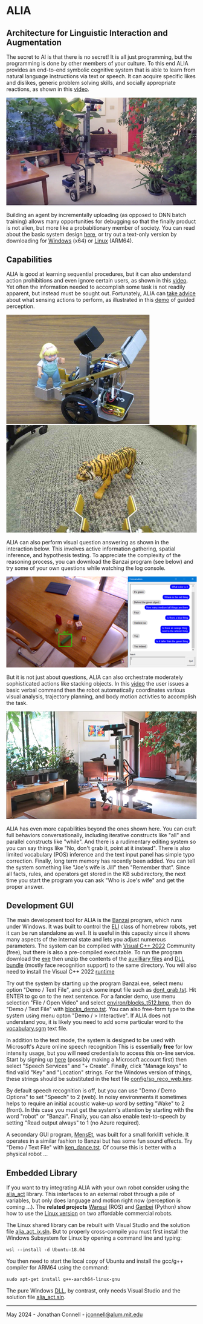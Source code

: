 # ALIA
## Architecture for Linguistic Interaction and Augmentation

The secret to AI is that there is no secret! It is all just programming, but the programming is done by other members of your culture. To this end ALIA provides an end-to-end symbolic cognitive system that is able to learn from natural language instructions via text or speech. It can acquire specific likes and dislikes, generic problem solving skills, and socially appropriate reactions, as shown in this [video](https://youtu.be/Yoq7n6lGhYo). 

![Stealing stuff](red_handed.jpg)

Building an agent by incrementally uploading (as opposed to DNN batch training) allows many opportunities for debugging so that the finally product is not alien, but more like a probabitionary member of society. You can read about the basic system design [here](https://arxiv.org/abs/1911.09782), or try out a text-only version by downloading for [Windows](https://github.com/jconnell11/ALIA/releases/download/v5.40/txt_loop.zip) (x64) or [Linux](https://github.com/jconnell11/ALIA/releases/download/v5.40/txt_loop_ix.zip) (ARM64).

## Capabilities

ALIA is good at learning sequential procedures, but it can also understand action prohibitions and even ignore certain users, as shown in this 
[video](https://youtu.be/EjzdjWy3SKM). Yet often the information needed to accomplish some task is not readily apparent, but instead must be sought out. Fortunately, ALIA can [take advice](https://arxiv.org/abs/1911.11620) about what sensing actions to perform, as illustrated in this [demo](https://youtu.be/jZT1muSBjoc) of guided perception.

![MensEt advice taking](grab_Mary.jpg) ![MensEt guided perception](tiger.jpg)

ALIA can also perform visual question answering as shown in the interaction below. This involves active information gathering, spatial inference, and hypothesis testing. To appreciate the complexity of the reasoning process, you can download the Banzai program (see below) and try some of your own questions while watching the log console.

![Banzai blocks demo](blocks_demo.bmp)

But it is not just about questions, ALIA can also orchestrate moderately sophisticated actions like stacking objects. In this [video](https://youtu.be/9sdTyfvoMPg) the user issues a basic verbal command then the robot automatically coordinates various visual analysis, trajectory planning, and body motion activties to accomplish the task. 

![Banzai manipulation](stacking_sm.jpg)

ALIA has even more capabilities beyond the ones shown here.
You can craft full behaviors conversationally, including iterative constructs like "all" and parallel constructs like "while". And there is a rudimentary editing system so you can say things like "No, don't grab it, point at it instead". There is also limited vocabulary (POS) inference and the text input panel has simple typo correction.
Finally, long term memory has recently been added. You can tell the system something like "Joe's wife is Jill" then "Remember that". Since all facts, rules, and operators get stored in the KB subdirectory, the next time you start the program you can ask "Who is Joe's wife" and get the proper answer. 

## Development GUI

The main development tool for ALIA is the [Banzai](robot/Banzai) program, which runs under Windows. It was built to control the [ELI](robot/Banzai/ELI_robot.jpg) class of homebrew robots, yet it can be run standalone as well. It is useful in this capacity since it shows many aspects of the internal state and lets you adjust numerous parameters. The system can be compiled with  [Visual C++ 2022](https://visualstudio.microsoft.com/downloads/?cid=learn-onpage-download-install-visual-studio-page-cta) Community (free), but there is also a pre-compiled executable. To run the program download the [exe](robot/Banzai/Banzai.exe) then unzip the contents of the [auxilliary files](releases/download/v5.40/Banzai_extras.zip) and [DLL bundle](releases/download/v5.40/Banzai_DLL.zip) (mostly face recognition support) to the same directory. You will also need to install the Visual C++ 2022 [runtime](https://aka.ms/vs/17/release/vc_redist.x64.exe)

Try out the system by starting up the program Banzai.exe, select menu option "Demo / Text File", and pick some input file such as [dont_grab.tst](robot/Banzai/test/dont_grab.tst). Hit ENTER to go on to the next sentence. For a fancier demo, use menu selection "File / Open Video" and select [environ/blocks_t512.bmp](robot/Banzai/environ/blocks_t512.bmp), then do "Demo / Text File" with [blocks_demo.tst](robot/Banzai/test/blocks_demo.tst). You can also free-form type to the system using menu opton "Demo / > Interactive". If ALIA does not understand you, it is likely you need to add some particular word to the [vocabulary.sgm](robot/Banzai/language/vocabulary.sgm) text file. 

In addition to the text mode, the system is designed to be used with Microsoft's Azure online speech recognition
This is essentially __free__ for low intensity usage, but you will need credentials to access this on-line service. Start by signing up [here](https://portal.azure.com/#create/Microsoft.CognitiveServicesSpeechServices) (possibly making a Microsoft account first) then select "Speech Services" and "+ Create". Finally, click "Manage keys" to find valid "Key" and "Location" strings. For the Windows version of things, these strings should be substituted in the text file [config/sp_reco_web.key](robot/Banzai/config/sp_reco_web.key). 

By default speech recognition is off, but you can use "Demo / Demo Options" to set "Speech" to 2 (web). In noisy environments it sometimes helps to require an initial acoustic wake-up word by setting "Wake" to 2 (front). In this case you must get the system's attention by starting with the word "robot" or "Banzai". Finally, you can also enable text-to-speech by setting "Read output always" to 1 (no Azure required).

A secondary GUI program, [MensEt](robot/MensEt), was built for a small forklift vehicle. It operates in a similar fashion to Banzai but has some fun sound effects. Try "Demo / Text File" with [ken_dance.tst](robot/MensEt/test/ken_dance.tst). Of course this is better with a physical robot ...

## Embedded Library

If you want to try integrating ALIA with your own robot consider using the [alia_act](audio/common/API/alia_act.h) library. This interfaces to an external robot through a pile of variables, but only does language and motion right now (perception is coming ...). The __related projects__ [Wansui](https://github.com/jconnell11/Wansui) (ROS) and [Ganbei](https://github.com/jconnell11/Ganbei) (Python) show how to use the [Linux version](deriv/alia_act/libalia_act.so) on two affordable commercial robots.

The Linux shared library can be rebuilt with Visual Studio and the solution file [alia_act_ix.sln](deriv/alia_act/alia_act_ix.sln). But to properly cross-compile you must first install the Windows Subsystem for Linux by opening a command line and typing:

    wsl --install -d Ubuntu-18.04

You then need to start the local copy of Ubuntu and install the gcc/g++ compiler for ARM64 using the command:

    sudo apt-get install g++-aarch64-linux-gnu

The pure Windows [DLL](deriv/alia_act/alia_act.dll), by contrast, only needs Visual Studio and the solution file [alia_act.sln](deriv/alia_act/alia_act.sln). 

---

May 2024 - Jonathan Connell - jconnell@alum.mit.edu



